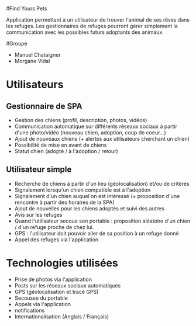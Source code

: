 #Find Yours Pets

Application permettant à un utilisateur de trouver l'animal de ses rêves dans les refuges. Les gestionnaires de refuges pourront gérer simplement la communication avec les possibles futurs adoptants des animaux.


#Groupe
* Manuel Chataigner
* Morgane Vidal

# Utilisateurs

## Gestionnaire de SPA

- Gestion des chiens (profil, description, photos, vidéos)
- Communication automatique sur différents réseaux sociaux à partir d'une photo/vidéo (nouveau chien, adoption, coup de coeur...)
- Ajout de nouveaux chiens (+ alertes aux utilisateurs cherchant un chien)
- Possibilité de mise en avant de chiens
- Statut chien (adopté / à l'adoption / retour)

## Utilisateur simple

- Recherche de chiens à partir d'un lieu (géolocalisation) et/ou de critères
- Signalement lorsqu'un chien compatible est à l'adoption
- Signalement d'un chien auquel on est intéressé (+ proposition d'une rencontre à partir des horaires de la SPA)
- Ajout de nouvelles pour les chiens adoptés et suivi des autres
- Avis sur les refuges
- Quand l'utilisateur secoue son portable : proposition aléatoire d'un chien / d'un refuge proche de chez lui.
- GPS : l'utilisateur doit pouvoir aller de sa position à un refuge donné
- Appel des refuges via l'application

# Technologies utilisées 

- Prise de photos via l'application
- Posts sur les réseaux sociaux automatiques
- GPS (géolocalisation et tracé GPS)
- Secousse du portable
- Appels via l'application
- notifications
- Internationalisation (Anglais / Français)

